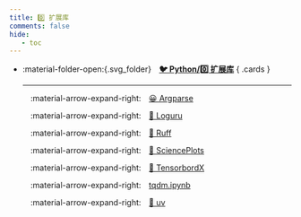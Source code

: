 ```yaml
---
title: 0️⃣ 扩展库
comments: false
hide:
   - toc
---
```


<div class="grid cards index-info" markdown>

-   :material-folder-open:{.svg_folder}&emsp;__[🐦 Python/0️⃣ 扩展库](./index.md)__
{ .cards }

	---

	&emsp;:material-arrow-expand-right:&emsp;[😀 Argparse](./Argparse.md)

	&emsp;:material-arrow-expand-right:&emsp;[🤣 Loguru](./Loguru.md)

	&emsp;:material-arrow-expand-right:&emsp;[🤫 Ruff](./Ruff.md)

	&emsp;:material-arrow-expand-right:&emsp;[🥰 SciencePlots](./SciencePlots.md)

	&emsp;:material-arrow-expand-right:&emsp;[🤩 TensorbordX](./TensorboardX.md)

	&emsp;:material-arrow-expand-right:&emsp;[tqdm.ipynb](./tqdm.ipynb)

	&emsp;:material-arrow-expand-right:&emsp;[🤠 uv](./uv.md)

</div>